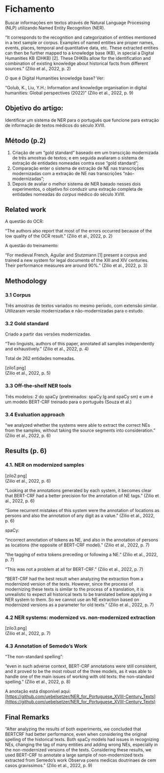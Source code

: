 # Fichamento

Buscar informações em textos através de Natural Language Processing (NLP) utilizando Named Entity Recognition (NER).

“It corresponds to the recognition and categorization of entities mentioned in a text sample or corpus. Examples of named entities are proper names, events, places, temporal and quantitative data, etc. These extracted entities can then be further mapped to a knowledge base (KB), in special a Digital Humanities KB (DHKB) [2]. These DHKBs allow for the identification and combination of existing knowledge about historical facts from different sources.” (Zilio et al., 2022, p. 2)

O que é Digital Humanities knowledge base? Ver:

“Golub, K., Liu, Y.H.: Information and knowledge organisation in digital humanities: Global perspectives (2022)” (Zilio et al., 2022, p. 9)

## Objetivo do artigo:

Identificar um sistema de NER para o português que funcione para extração de informação de textos médicos do século XVIII.

## Método (p.2)

1. Criação de um “gold standard” baseado em um transcição modernizada de três amostras de textos; e em seguida avaliaram o sistema de extração de entidades nomeadas contra esse “gold standard”;
2. Comparação enter o sistema de extração de NE nas transcrições modernizadas com a extração de NE nas transcrições “não-modernizadas”;
3. Depois de avaliar o melhor sistema de NER baeado nesses dois experimentos, o objetivo foi conduzir uma extração completa de entidades nomeadas do *corpus* médico do século XVIII.

## Related work

A questão do OCR:

“The authors also report that most of the errors occurred because of the low quality of the OCR result.” (Zilio et al., 2022, p. 2)

A questão do treinamento:

“For medieval French, Aguilar and Stutzmann [1] present a corpus and trained a new system for legal documents of the XIII and XIV centuries. Their performance measures are around 90%.” (Zilio et al., 2022, p. 3)

## Methodology

### 3.1 Corpus

Três amostras de textos variados no mesmo período, com extensão similar. Utilizaram versão modernizadas e não-modernizadas para o estudo.

### 3.2 Gold standard

Criado a partir das versões modernizadas.

“Two linguists, authors of this paper, annotated all samples independently and exhaustively.” (Zilio et al., 2022, p. 4)

Total de 262 entidades nomeadas.

[zilo1.png]  
(Zilio et al., 2022, p. 5)

### 3.3 Off-the-shelf NER tools

Três modelos: 2 do spaCy (pretreinados: spaCy lg and spaCy sm) e um é um modelo BERT-CRF treinado para o português (Souza et al.)

### 3.4 Evaluation approach

“we analyzed whether the systems were able to extract the correct NEs from the samples, without taking the source segments into consideration.” (Zilio et al., 2022, p. 6)

## Results (p. 6)

### 4.1. NER on modernized samples

[zilo2.png]  
(Zilio et al., 2022, p. 6)

“Looking at the annotations generated by each system, it becomes clear that BERT-CRF had a better precision for the annotation of NE tags.” (Zilio et al., 2022, p. 6)

“Some recurrent mistakes of this system were the annotation of locations as persons and also the annotation of any digit as a value.” (Zilio et al., 2022, p. 6)

spaCy:

“incorrect annotation of tokens as NE, and also in the annotation of persons as locations (the opposite of BERT-CRF model).” (Zilio et al., 2022, p. 7)

“the tagging of extra tokens preceding or following a NE.” (Zilio et al., 2022, p. 7)

“This was not a problem at all for BERT-CRF.” (Zilio et al., 2022, p. 7)

“BERT-CRF had the best result when analyzing the extraction from a modernized version of the texts. However, since the process of modernizing these texts is similar to the process of a translation, it is unrealistic to expect all historical texts to be translated before applying a NER system to them. So we cannot use an NE extraction based on modernized versions as a parameter for old texts.” (Zilio et al., 2022, p. 7)

### 4.2 NER systems: modernized vs. non-modernized extraction

[zilo3.png]  
(Zilio et al., 2022, p. 7)

### 4.3 Annotation of Semedo’s Work

“The non-standard spelling”:

“even in such adverse context, BERT-CRF annotations were still consistent, and it proved to be the most robust of the three models, as it was able to handle one of the main issues of working with old texts: the non-standard spelling.” (Zilio et al., 2022, p. 8)

A anotação está disponível aqui: [https://github.com/uebelsetzer/NER_for_Portuguese_XVIII-Century_Texts](https://github.com/uebelsetzer/NER_for_Portuguese_XVIII-Century_Texts)

## Final Remarks

“After analyzing the results of both experiments, we concluded that BERTCRF had better performance, even when considering the original spelling of the historical texts. Both spaCy models had issues in recognizing NEs, changing the tag of many entities and adding wrong NEs, especially in the non-modernized versions of the texts. Considering these results, we used BERT-CRF to annotate a large sample of non-modernized texts extracted from Semedo’s work Observa ̧coens medicas doutrinaes de cem casos gravissimos.” (Zilio et al., 2022, p. 9)
